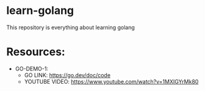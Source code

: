 # learn-golang
This repository is everything about learning golang

# Resources:
* GO-DEMO-1:   
    * GO LINK: https://go.dev/doc/code  
    * YOUTUBE VIDEO: https://www.youtube.com/watch?v=1MXIGYrMk80
